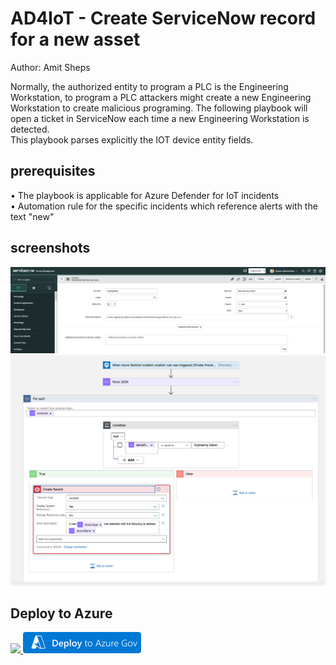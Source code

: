 # AD4IoT - Create ServiceNow record for a new asset
Author: Amit Sheps

Normally, the authorized entity to program a PLC is the Engineering Workstation, to program a PLC attackers might create a new Engineering Workstation to create malicious programing. The following playbook will open a ticket in ServiceNow each time a new Engineering Workstation is detected.  
This playbook parses explicitly the IOT device entity fields. 

## prerequisites
• The playbook is applicable for Azure Defender for IoT incidents  
• Automation rule for the specific incidents which reference alerts with the text "new"


## screenshots
![screenshot1](./images/ticketSnow.png)<br>
![screenshot2](./images/designerOverviewLight.png)<br>

## Deploy to Azure
<a href="https://portal.azure.com/#create/Microsoft.Template/uri/https%3A%2F%2Fraw.githubusercontent.com%2FAzure%2FAzure-Sentinel%2Fmaster%2FPlaybooks%2FAD4IoT-NewAssetServiceNowTicket%2Fazuredeploy.json" target="_blank">
    <img src="https://aka.ms/deploytoazurebutton""/>
</a>
<a href="https://portal.azure.us/#create/Microsoft.Template/uri/https%3A%2F%2Fraw.githubusercontent.com%2FAzure%2FAzure-Sentinel%2Fmaster%2FPlaybooks%2FAD4IoT-NewAssetServiceNowTicket%2Fazuredeploy.json" target="_blank">
<img src="https://raw.githubusercontent.com/Azure/azure-quickstart-templates/master/1-CONTRIBUTION-GUIDE/images/deploytoazuregov.png"/>
</a>